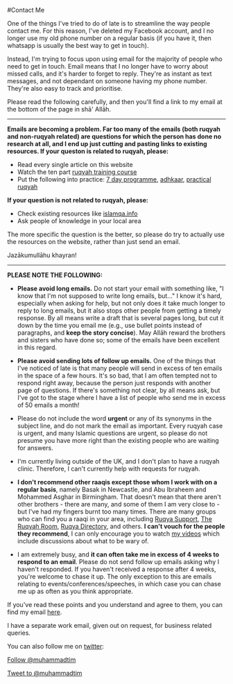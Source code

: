 [title: Contact Muhammad Tim Humble - muhammadtim.com]:/
[menu: Contact Me]:/
[menu-locgroup: primary]:/
[order: 3]:/

#Contact Me

One of the things I've tried to do of late is to streamline the way people contact me. For this reason, I've deleted my Facebook account, and I no longer use my old phone number on a regular basis (if you have it, then whatsapp is usually the best way to get in touch).

Instead, I'm trying to focus upon using email for the majority of people who need to get in touch. Email means that I no longer have to worry about missed calls, and it's harder to forget to reply. They're as instant as text messages, and not dependant on someone having my phone number. They're also easy to track and prioritise.

Please read the following carefully, and then you'll find a link to my email at the bottom of the page in shā' Allāh. 

---

**Emails are becoming a problem. Far too many of the emails (both ruqyah and non-ruqyah related) are questions for which the person has done no research at all, and I end up just cutting and pasting links to existing resources. If your queston is related to ruqyah, please:**

* Read every single article on this website
* Watch the ten part [ruqyah training course](http://muhammadtim.com/video#training)
* Put the following into practice: [7 day programme](http://muhammadtim.com/7dayrd), [adhkaar](http://muhammadtim.com/protectys), [practical ruqyah](http://muhammadtim.com/programme) 

**If your question is not related to ruqyah, please:**

* Check existing resources like [islamqa.info](http://islamqa.info)
* Ask people of knowledge in your local area

The more specific the question is the better, so please do try to actually use the resources on the website, rather than just send an email.

Jazākumullāhu khayran!

---

**PLEASE NOTE THE FOLLOWING:**

* **Please avoid long emails.** Do not start your email with something like, "I know that I'm not supposed to write long emails, but..." I know it's hard, especially when asking for help, but not only does it take much longer to reply to long emails, but it also stops other people from getting a timely response. By all means write a draft that is several pages long, but cut it down by the time you email me (e.g., use bullet points instead of paragraphs, and **keep the story concise**). May Allāh reward the brothers and sisters who have done so; some of the emails have been excellent in this regard. 

* **Please avoid sending lots of follow up emails.** One of the things that I've noticed of late is that many people will send in excess of ten emails in the space of a few hours. It's so bad, that I am often tempted not to respond right away, because the person just responds with another page of questions. If there's something not clear, by all means ask, but I've got to the stage where I have a list of people who send me in excess of 50 emails a month!

* Please do not include the word **urgent** or any of its synonyms in the subject line, and do not mark the email as important. Every ruqyah case is urgent, and many Islamic questions are urgent, so please do not presume you have more right than the existing people who are waiting for answers.
 
* I'm currently living outside of the UK, and I don't plan to have a ruqyah clinic. Therefore, I can't currently help with requests for ruqyah.

* **I don't recommend other raaqis except those whom I work with on a regular basis**, namely Basak in Newcastle, and Abu Ibraheem and Mohammed Asghar in Birmingham. That doesn't mean that there aren't other brothers - there are many, and some of them I am very close to - but I've had my fingers burnt too many times. There are many groups who can find you a raaqi in your area, including [Ruqya Support](http://ruqyasupport.com/), [The Ruqyah Room](https://en-gb.facebook.com/TheRuqyaRoom), [Ruqya Directory](http://ruqyahdirectory.com), and others. **I can't vouch for the people they recommend**, I can only encourage you to watch [my videos](/video) which include discussions about what to be wary of.

* I am extremely busy, and **it can often take me in excess of 4 weeks to respond to an email**. Please do not send follow up emails asking why I haven't responded. If you haven't received a response after 4 weeks, you're welcome to chase it up. The only exception to this are emails relating to events/conferences/speeches, in which case you can chase me up as often as you think appropriate. 

If you've read these points and you understand and agree to them, you can find my email [here](http://muhammadtim.com/email).

I have a separate work email, given out on request, for business related queries.

You can also follow me on [twitter](http://twitter.com/muhammadtim):

<a href="https://twitter.com/muhammadtim" class="twitter-follow-button" data-show-count="false">Follow @muhammadtim</a>
<script>!function(d,s,id){var js,fjs=d.getElementsByTagName(s)[0],p=/^http:/.test(d.location)?'http':'https';if(!d.getElementById(id)){js=d.createElement(s);js.id=id;js.src=p+'://platform.twitter.com/widgets.js';fjs.parentNode.insertBefore(js,fjs);}}(document, 'script', 'twitter-wjs');</script>

<a href="https://twitter.com/intent/tweet?screen_name=muhammadtim" class="twitter-mention-button" data-related="muhammadtim">Tweet to @muhammadtim</a>
<script>!function(d,s,id){var js,fjs=d.getElementsByTagName(s)[0],p=/^http:/.test(d.location)?'http':'https';if(!d.getElementById(id)){js=d.createElement(s);js.id=id;js.src=p+'://platform.twitter.com/widgets.js';fjs.parentNode.insertBefore(js,fjs);}}(document, 'script', 'twitter-wjs');</script>

